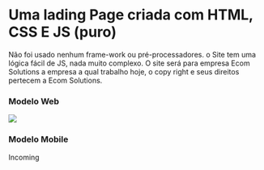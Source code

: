 <h1>Uma lading Page criada com HTML, CSS E JS (puro)</h1>

Não foi usado nenhum frame-work ou pré-processadores.
o Site tem uma lógica fácil de JS, nada muito complexo.
O site será para empresa Ecom Solutions a empresa a qual trabalho hoje, o copy right e seus direitos pertecem a Ecom Solutions.

<h3>Modelo Web</h3>

<img src="https://i.postimg.cc/Cx9yKXfk/new.png">

<h3>Modelo Mobile</h3>

Incoming
